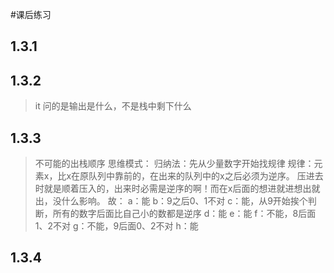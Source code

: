 #课后练习

## 1.3.1

## 1.3.2
> it
问的是输出是什么，不是栈中剩下什么

## 1.3.3
> 不可能的出栈顺序
>思维模式：
>归纳法：先从少量数字开始找规律
>规律：元素x，比x在原队列中靠前的，在出来的队列中的x之后必须为逆序。
>压进去时就是顺着压入的，出来时必需是逆序的啊！而在x后面的想进就进想出就出，没什么影响。
>故：
>a：能
>b：9之后0、1不对
>c：能，从9开始挨个判断，所有的数字后面比自己小的数都是逆序
>d：能
>e：能
>f：不能，8后面1、2不对
>g：不能，9后面0、2不对
>h：能

## 1.3.4

